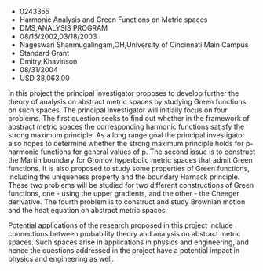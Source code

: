 
* 0243355
* Harmonic Analysis and Green Functions on Metric spaces
* DMS,ANALYSIS PROGRAM
* 08/15/2002,03/18/2003
* Nageswari Shanmugalingam,OH,University of Cincinnati Main Campus
* Standard Grant
* Dmitry Khavinson
* 08/31/2004
* USD 38,063.00

In this project the principal investigator proposes to develop further the
theory of analysis on abstract metric spaces by studying Green functions on such
spaces. The principal investigator will initially focus on four problems. The
first question seeks to find out whether in the framework of abstract metric
spaces the corresponding harmonic functions satisfy the strong maximum
principle. As a long range goal the principal investigator also hopes to
determine whether the strong maximum principle holds for p-harmonic functions
for general values of p. The second issue is to construct the Martin boundary
for Gromov hyperbolic metric spaces that admit Green functions. It is also
proposed to study some properties of Green functions, including the uniqueness
property and the boundary Harnack principle. These two problems will be studied
for two different constructions of Green functions, one - using the upper
gradients, and the other - the Cheeger derivative. The fourth problem is to
construct and study Brownian motion and the heat equation on abstract metric
spaces.

Potential applications of the research proposed in this project include
connections between probability theory and analysis on abstract metric spaces.
Such spaces arise in applications in physics and engineering, and hence the
questions addressed in the project have a potential impact in physics and
engineering as well.
